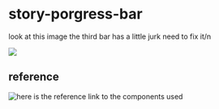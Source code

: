 # story-porgress-bar

look at this image the third bar has a little jurk need to fix it/n

![](./src/assets/problem.gif)

## reference
![here is the reference link to the components used](https://github.com/yuvraj24/react-native-stories-view)
